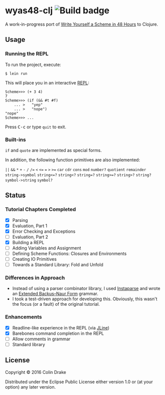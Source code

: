 # wyas48-clj ![Build badge](https://travis-ci.org/cfdrake/wyas48-clj.svg?branch=master)

A work-in-progress port of [Write Yourself a Scheme in 48 Hours](https://en.wikibooks.org/wiki/Write_Yourself_a_Scheme_in_48_Hours) to Clojure.

## Usage

### Running the REPL

To run the project, execute:

    $ lein run

This will place you in an interactive [REPL](https://en.wikipedia.org/wiki/Read%E2%80%93eval%E2%80%93print_loop):

```
Scheme>>> (+ 3 4)
7
Scheme>>> (if (&& #t #f)
    ... >   "yep"
    ... >   "nope")
"nope"
Scheme>>> ...
```

Press <kbd>C-c</kbd> or type `quit` to exit.

### Built-ins

`if` and `quote` are implemented as special forms.

In addition, the following function primitives are also implemented:

`||` `&&` `*` `+` `-` `/` `/=` `<` `<=` `=` `>` `>=` `car` `cdr` `cons` `mod` `number?` `quotient` `remainder` `string->symbol` `string<=?` `string<?` `string=?` `string>=?` `string>?` `string?` `symbol->string` `symbol?`

## Status

### Tutorial Chapters Completed

- [x] Parsing
- [x] Evaluation, Part 1
- [x] Error Checking and Exceptions
- [ ] Evaluation, Part 2
- [x] Building a REPL
- [ ] Adding Variables and Assignment
- [ ] Defining Scheme Functions: Closures and Environments
- [ ] Creating IO Primitives
- [ ] Towards a Standard Library: Fold and Unfold

### Differences in Approach

- Instead of using a parser combinator library, I used [Instaparse](https://github.com/Engelberg/instaparse) and wrote an [Extended Backus–Naur Form](https://en.wikipedia.org/wiki/Extended_Backus%E2%80%93Naur_Form) grammar.
- I took a test-driven approach for developing this. Obviously, this wasn't the focus (or a fault) of the original tutorial.

### Enhancements

- [x] Readline-like experience in the REPL (via [JLine](http://jline.sourceforge.net/))
- [x] Barebones command completion in the REPL
- [ ] Allow comments in grammar
- [ ] Standard library

## License

Copyright © 2016 Colin Drake

Distributed under the Eclipse Public License either version 1.0 or (at
your option) any later version.
